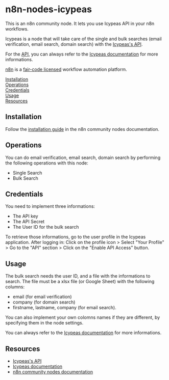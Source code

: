 # n8n-nodes-icypeas

This is an n8n community node. It lets you use Icypeas API in your n8n workflows.

Icypeas is a node that will take care of the single and bulk searches (email verification, email search, domain search) with the [Icypeas's API](https://app.icypeas.com/).

For the [API](https://app.icypeas.com/), you can always refer to the [Icypeas documentation](https://api-doc.icypeas.com/getting-started) for more informations.

[n8n](https://n8n.io/) is a [fair-code licensed](https://docs.n8n.io/reference/license/) workflow automation platform.

[Installation](#installation)  
[Operations](#operations)  
[Credentials](#credentials)      
[Usage](#usage)   
[Resources](#resources)  

## Installation

Follow the [installation guide](https://docs.n8n.io/integrations/community-nodes/installation/) in the n8n community nodes documentation.

## Operations

You can do email verification, email search, domain search by performing the following operations with this node:
- Single Search
- Bulk Search

## Credentials

You need to implement three informations:
- The API key
- The API Secret
- The User ID for the bulk search

To retrieve those informations, go to the user profile in the Icypeas application. After logging in: Click on the profile icon > Select "Your Profile"  > Go to the "API" section > Click on the "Enable API Access" button.


## Usage

The bulk search needs the user ID, and a file with the informations to search. The file must be a xlsx file (or Google Sheet) with the following columns:
- email (for email verification)
- company (for domain search)
- firstname, lastname, company (for email search).

You can also implement your own colomns names if they are different, by specifying them in the node settings.

You can always refer to the [Icypeas documentation](https://api-doc.icypeas.com/getting-started) for more informations.

## Resources

* [Icypeas's API](https://app.icypeas.com/)
* [Icypeas documentation](https://api-doc.icypeas.com/getting-started)
* [n8n community nodes documentation](https://docs.n8n.io/integrations/community-nodes/)



